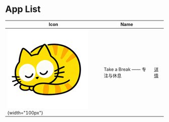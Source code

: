 # App List

| Icon                                                            | Name                       |      |
| --------------------------------------------------------------- | -------------------------- | ---- |
| ![Take a Break 图标](take-a-break/assets/takeabreak-icon.png){width="100px"} | Take a Break —— 专注与休息 | [详情](./take-a-break/) |
